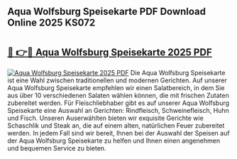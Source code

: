 ## Aqua Wolfsburg Speisekarte PDF Download Online 2025 KS072

# <h2><a href="http://gc667o.nevu.top/?p=Aqua+Wolfsburg+Speisekarte">🔗 👉🔴 Aqua Wolfsburg Speisekarte 2025 PDF</a></h2>

[![Aqua Wolfsburg Speisekarte 2025 PDF](https://i.imgur.com/dBaPXMq.png)](http://gc667o.nevu.top/?p=Aqua+Wolfsburg+Speisekarte)
Die Aqua Wolfsburg Speisekarte ist eine Wahl zwischen traditionellen und modernen Gerichten. Auf unserer Aqua Wolfsburg Speisekarte empfehlen wir einen Salatbereich, in dem Sie aus über 10 verschiedenen Salaten wählen können, die mit frischen Zutaten zubereitet werden. Für Fleischliebhaber gibt es auf unserer Aqua Wolfsburg Speisekarte eine Auswahl an Gerichten: Rindfleisch, Schweinefleisch, Huhn und Fisch. Unseren Auserwählten bieten wir exquisite Gerichte wie Schaschlik und Steak an, die auf einem alten, natürlichen Feuer zubereitet werden. In jedem Fall sind wir bereit, Ihnen bei der Auswahl der Speisen auf der Aqua Wolfsburg Speisekarte zu helfen und Ihnen einen angenehmen und bequemen Service zu bieten.
